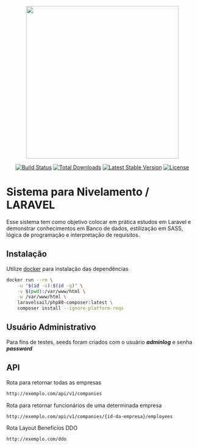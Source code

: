 <p align="center"><a href="https://laravel.com" target="_blank"><img src="https://raw.githubusercontent.com/laravel/art/master/logo-lockup/5%20SVG/2%20CMYK/1%20Full%20Color/laravel-logolockup-cmyk-red.svg" width="400"></a></p>

<p align="center">
<a href="https://travis-ci.org/laravel/framework"><img src="https://travis-ci.org/laravel/framework.svg" alt="Build Status"></a>
<a href="https://packagist.org/packages/laravel/framework"><img src="https://img.shields.io/packagist/dt/laravel/framework" alt="Total Downloads"></a>
<a href="https://packagist.org/packages/laravel/framework"><img src="https://img.shields.io/packagist/v/laravel/framework" alt="Latest Stable Version"></a>
<a href="https://packagist.org/packages/laravel/framework"><img src="https://img.shields.io/packagist/l/laravel/framework" alt="License"></a>
</p>

# Sistema para Nivelamento / LARAVEL

Esse sistema tem como objetivo colocar em prática estudos em Laravel e demonstrar conhecimentos em Banco de dados, estilização em SASS, lógica de programação e interpretação de requisitos.

## Instalação

Utilize [docker](https://docs.docker.com/) para instalação das dependências

```bash
docker run --rm \
    -u "$(id -u):$(id -g)" \
    -v $(pwd):/var/www/html \
    -w /var/www/html \
    laravelsail/php80-composer:latest \
    composer install --ignore-platform-reqs
```
## Usuário Administrativo
Para fins de testes, seeds foram criados com o usuário ***adminlog*** e senha ***password***

## API
Rota para retornar todas as empresas
```bash
http://exemplo.com/api/v1/companies
```
Rota para retornar funcionários de uma determinada empresa
```bash
http://exemplo.com/api/v1/companies/{id-da-empresa}/employees
```


Rota Layout Benefícios DDO
```bash
http://exemplo.com/ddo
```
